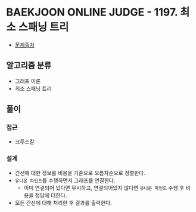 # BAEKJOON ONLINE JUDGE - 1197. 최소 스패닝 트리

* [문제출처](https://www.acmicpc.net/problem/1197 "1197. 최소 스패닝 트리")

## 알고리즘 분류
- 그래프 이론
- 최소 스패닝 트리

## 풀이
### 접근
- 크루스칼

### 설계
- 간선에 대한 정보를 비용을 기준으로 오름차순으로 정렬한다.
- `유니온 파인드`를 수행하면서 그래프를 연결한다.
    - 이미 연결되어 있다면 무시하고, 연결되어있지 않다면 `유니온 파인드` 수행 후 비용을 정답에 더한다.
- 모든 간선에 대해 처리한 후 결과를 출력한다.